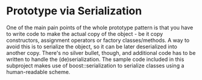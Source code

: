 # Prototype via Serialization
One of the main pain points of the whole prototype pattern is that you have to write code to make the
actual copy of the object - be it copy constructors, assignment operators or factory classes/methods.
A way to avoid this is to serialize the object, so it can be later deserialized into another copy.
There's no silver bullet, though, and additional code has to be written to handle the (de)serialization.
The sample code included in this subproject makes use of boost::serialization to serialize classes
using a human-readable scheme.
